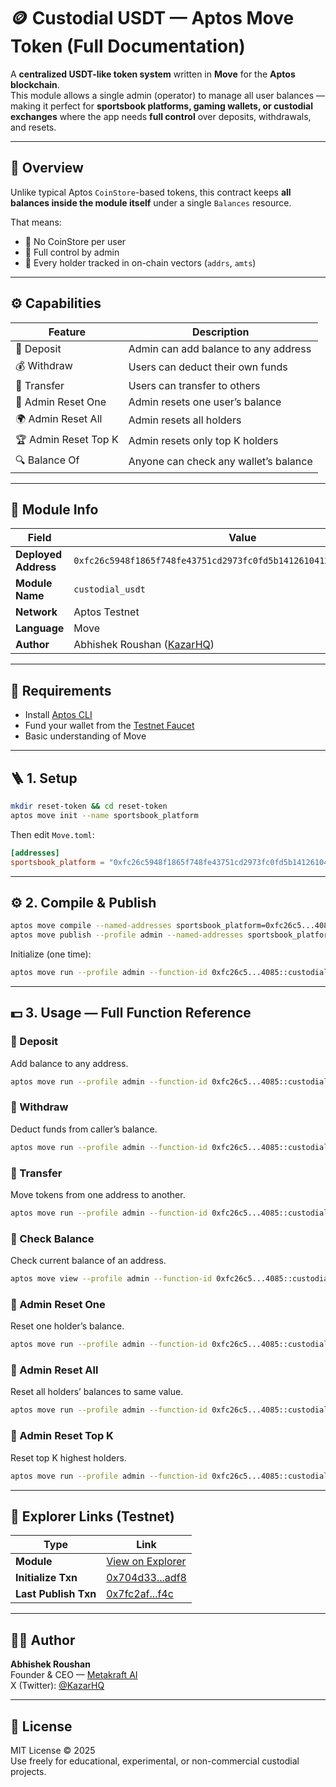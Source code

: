 # 🪙 Custodial USDT — Aptos Move Token (Full Documentation)

A **centralized USDT-like token system** written in **Move** for the **Aptos blockchain**.  
This module allows a single admin (operator) to manage all user balances — making it perfect for **sportsbook platforms, gaming wallets, or custodial exchanges** where the app needs **full control** over deposits, withdrawals, and resets.

---

## 🧠 Overview

Unlike typical Aptos `CoinStore`-based tokens, this contract keeps **all balances inside the module itself** under a single `Balances` resource.

That means:
- 💼 No CoinStore per user  
- 🔐 Full control by admin  
- 🧾 Every holder tracked in on-chain vectors (`addrs`, `amts`)  

---

## ⚙️ Capabilities

| Feature | Description |
|----------|--------------|
| 💸 Deposit | Admin can add balance to any address |
| 💰 Withdraw | Users can deduct their own funds |
| 🔄 Transfer | Users can transfer to others |
| 🧹 Admin Reset One | Admin resets one user’s balance |
| 🌍 Admin Reset All | Admin resets all holders |
| 🏆 Admin Reset Top K | Admin resets only top K holders |
| 🔍 Balance Of | Anyone can check any wallet’s balance |

---

## 🧩 Module Info

| Field | Value |
|-------|-------|
| **Deployed Address** | `0xfc26c5948f1865f748fe43751cd2973fc0fd5b14126104122ca50483386c4085` |
| **Module Name** | `custodial_usdt` |
| **Network** | Aptos Testnet |
| **Language** | Move |
| **Author** | Abhishek Roushan ([KazarHQ](https://x.com/KazarHQ)) |

---

## 🧰 Requirements

- Install [Aptos CLI](https://aptos.dev/cli-tools/aptos-cli/install-cli/)
- Fund your wallet from the [Testnet Faucet](https://aptos.dev/network/faucet)
- Basic understanding of Move

---

## 🪜 1. Setup

```bash
mkdir reset-token && cd reset-token
aptos move init --name sportsbook_platform
```

Then edit `Move.toml`:

```toml
[addresses]
sportsbook_platform = "0xfc26c5948f1865f748fe43751cd2973fc0fd5b14126104122ca50483386c4085"
```

---

## ⚙️ 2. Compile & Publish

```bash
aptos move compile --named-addresses sportsbook_platform=0xfc26c5...4085
aptos move publish --profile admin --named-addresses sportsbook_platform=0xfc26c5...4085
```

Initialize (one time):

```bash
aptos move run --profile admin --function-id 0xfc26c5...4085::custodial_usdt::initialize
```

---

## 💵 3. Usage — Full Function Reference

### 🔹 Deposit

Add balance to any address.

```bash
aptos move run --profile admin --function-id 0xfc26c5...4085::custodial_usdt::deposit --args address:<TO_ADDRESS> u128:<AMOUNT>
```

### 🔹 Withdraw

Deduct funds from caller’s balance.

```bash
aptos move run --profile admin --function-id 0xfc26c5...4085::custodial_usdt::withdraw --args u128:<AMOUNT>
```

### 🔹 Transfer

Move tokens from one address to another.

```bash
aptos move run --profile admin --function-id 0xfc26c5...4085::custodial_usdt::transfer --args address:<TO_ADDRESS> u128:<AMOUNT>
```

### 🔹 Check Balance

Check current balance of an address.

```bash
aptos move view --profile admin --function-id 0xfc26c5...4085::custodial_usdt::balance_of --args address:<ADDR>
```

### 🔹 Admin Reset One

Reset one holder’s balance.

```bash
aptos move run --profile admin --function-id 0xfc26c5...4085::custodial_usdt::admin_reset_one --args address:<ADDR> u128:<NEW_AMOUNT>
```

### 🔹 Admin Reset All

Reset all holders’ balances to same value.

```bash
aptos move run --profile admin --function-id 0xfc26c5...4085::custodial_usdt::admin_reset_all --args u128:<NEW_AMOUNT>
```

### 🔹 Admin Reset Top K

Reset top K highest holders.

```bash
aptos move run --profile admin --function-id 0xfc26c5...4085::custodial_usdt::admin_reset_top_k --args u64:<K> u128:<NEW_AMOUNT>
```

---

## 🧾 Explorer Links (Testnet)

| Type | Link |
|------|------|
| **Module** | [View on Explorer](https://explorer.aptoslabs.com/account/0xfc26c5948f1865f748fe43751cd2973fc0fd5b14126104122ca50483386c4085/modules?network=testnet) |
| **Initialize Txn** | [0x704d33...adf8](https://explorer.aptoslabs.com/txn/0x704d332a2739ed6895a4dc41ce516dd68164174b9523574087e50bd66d68adf8?network=testnet) |
| **Last Publish Txn** | [0x7fc2af...f4c](https://explorer.aptoslabs.com/txn/0x7fc2afbda260119075355416e6fe5ad35ebb8e36bf2438f809979bbc817bcf4c?network=testnet) |

---

## 🧑‍💻 Author

**Abhishek Roushan**  
Founder & CEO — [Metakraft AI](https://metakraft.ai)  
X (Twitter): [@KazarHQ](https://x.com/KazarHQ)

---

## 🪪 License

MIT License © 2025  
Use freely for educational, experimental, or non-commercial custodial projects.
